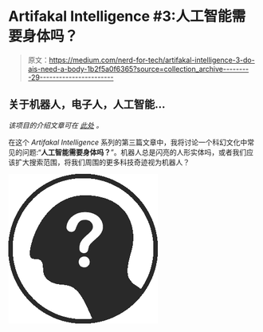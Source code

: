 # Artifakal Intelligence #3:人工智能需要身体吗？

> 原文：<https://medium.com/nerd-for-tech/artifakal-intelligence-3-do-ais-need-a-body-1b2f5a0f6365?source=collection_archive---------29----------------------->

## 关于机器人，电子人，人工智能…

*该项目的介绍文章可在* [*此处*](/nerd-for-tech/artifakal-intelligence-project-overview-998db9066e60) *。*

在这个 *Artifakal Intelligence* 系列的第三篇文章中，我将讨论一个科幻文化中常见的问题:“**人工智能需要身体吗？**”。机器人总是闪亮的人形实体吗，或者我们应该扩大搜索范围，将我们周围的更多科技奇迹视为机器人？

![](img/e83a1fe4a9fffb0f5170c49247a9e445.png)